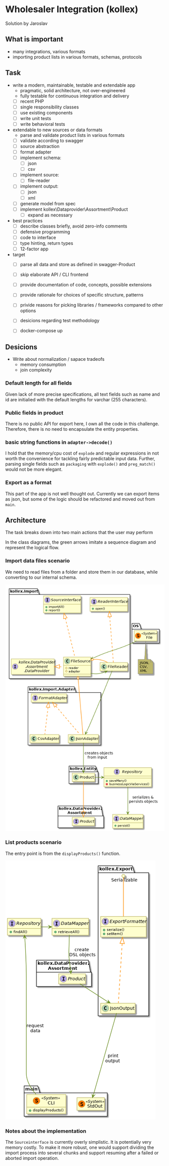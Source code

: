 # Wholesaler Integration (kollex)

Solution by Jaroslav

## What is important

- many integrations, various formats
- importing product lists in various formats, schemas, protocols

## Task

- write a modern, maintainable, testable and extendable app
  - pragmatic, solid architecture, not over-engineered
  - fully testable for continuous integration and delivery 
  - [ ] recent PHP
  - [ ] single responsibility classes
  - [ ] use existing components
  - [ ] write unit tests
  - [ ] write behavioral tests
- extendable to new sources or data formats
  - parse and validate product lists in various formats
  - [ ] validate according to swagger
  - [ ] source abstraction
  - [ ] format adapter
  - [ ] implement schema:
    - [ ] json
    - [ ] csv 
  - [ ] implement source:
    - [ ] file-reader
  - [ ] implement output:
     - [ ] json
     - [ ] xml
  - [ ] generate model from spec
  - [ ] implement kollex\Dataprovider\Assortment\Product
    - [ ] expand as necessary
- best practices
  - [ ] describe classes briefly, avoid zero-info comments
  - [ ] defensive programming
  - [ ] code to interface
  - [ ] type hinting, return types
  - [ ] 12-factor app
- target
  - [ ] parse all data and store as defined in swagger-Product
  - [ ] skip elaborate API / CLI frontend
  - [ ] provide documentation of code, concepts, possible extensions
  - [ ] provide rationale for choices of specific structure, patterns
  - [ ] privide reasons for picking libraries / frameworks compared to other options 
  - [ ] desicions regarding test methodology
  - [ ] docker-compose up


## Desicions


- Write about normalization / sapace tradeofs
    - memory consumption
    - join complexity
    
### Default length for all fields

Given lack of more precise specifications, all text fields such as name and id are initialied with the
default lengths for varchar (255 characters).

### Public fields in product

There is no public API for export here, I own all the code in this challenge.
Therefore, there is no need to encapsulate the entity properties.

### basic string functions in `adapter->decode()`

I hold that the memory/cpu cost of `explode` and regular expressions in not worth the
convenience for tackling fairly predictable input data. Further, parsing single fields such as `packaging`
with `explode()` and `preg_match()` would not be more elegant.

### Export as a format

This part of the app is not well thought out.
Currently we can export items as json, but some of the logic should be refactored and moved out from `main`.


## Architecture

The task breaks down into two main actions that the user may perform

In the class diagrams, the green arrows imitate a sequence diagram
and represent the logical flow.

### Import data files scenario

We need to read files from a folder and store them in our database,
while converting to our internal schema.

![import](doc/import-scenario.class.png "Import scenario")


### List products scenario

The entry point is from the `displayProducts()` function.

![list](doc/list-scenario.class.png "Import scenario")




### Notes about the implementation

The `Sourceinterface` is currently overly simplistic. It is potentially very memory costly.
To make it more robust, one would support dividing the import process into several chunks
and support resuming after a failed or aborted import operation.



